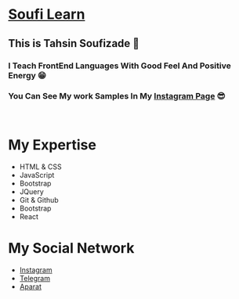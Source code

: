 # [Soufi Learn](https://instagram.com/soufi_learn)

## This is Tahsin Soufizade 💙

### I Teach FrontEnd Languages With Good Feel And Positive Energy 😁
### You Can See My work Samples In My [Instagram Page](https://instagram.com/soufi_learn) 😎

<br/>

# My Expertise
* HTML & CSS
* JavaScript
* Bootstrap
* JQuery
* Git & Github
* Bootstrap
* React

# My Social Network
*  [Instagram](https://instagram.com/soufi_learn)
*  [Telegram](https://t.me/soufi_learn)
* [Aparat](https://www.aparat.com/soufi_learn)
